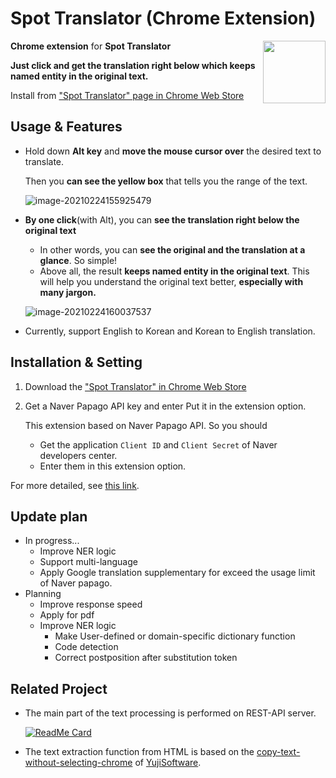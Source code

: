# Spot Translator (Chrome Extension)

<a href="https://chrome.google.com/webstore/detail/bgljcgcfhppljahbdkfgeldgfdjknpfa" target="_blank"><img src="images/icon.png" height="100px" align="right"/></a>

**Chrome extension** for **Spot Translator**

**Just click and get the translation right below which keeps named entity in the original text.**

Install from ["Spot Translator" page in Chrome Web Store](https://chrome.google.com/webstore/detail/bgljcgcfhppljahbdkfgeldgfdjknpfa)

## Usage & Features

- Hold down **Alt key** and **move the mouse cursor over** the desired text to translate.
	
	Then you **can see the yellow box** that tells you the range of the text.
	
	![image-20210224155925479](images/image-20210224155925479.png)

- **By one click**(with Alt), you can **see the translation right below the original text** 

  - In other words, you can **see the original and the translation at a glance**. So simple!
  - Above all, the result **keeps named entity in the original text**.
    This will help you understand the original text better, **especially with many jargon.**

  ![image-20210224160037537](images/image-20210224160037537.png)

- Currently, support English to Korean and Korean to English translation.

## Installation & Setting

1. Download the ["Spot Translator" in Chrome Web Store](https://chrome.google.com/webstore/detail/bgljcgcfhppljahbdkfgeldgfdjknpfa)

2. Get a Naver Papago API key and enter Put it in the extension option.

   This extension based on Naver Papago API. So you should
   
   - Get the application `Client ID` and `Client Secret` of Naver developers center.
   - Enter them in this extension option.

For more detailed, see [this link](https://uoneway.notion.site/Spot-Translator-1826d87aa2d845d093793cee0ca11b29).


## Update plan

- In progress...
  - Improve NER logic
  - Support multi-language
  - Apply Google translation supplementary for exceed the usage limit of Naver papago.
- Planning
  - Improve response speed
  - Apply for pdf
  - Improve NER logic
    - Make User-defined or domain-specific dictionary function
    - Code detection
    - Correct postposition after substitution token


## Related Project

- The main part of the text processing is performed on REST-API server.

  [![ReadMe Card](https://github-readme-stats.vercel.app/api/pin/?username=uoneway&repo=On-the-spot-Translator-API&show_owner=True)](https://github.com/uoneway/On-the-spot-Translator-API)

- The text extraction function from HTML is based on the [copy-text-without-selecting-chrome](https://github.com/YujiSoftware/copy-text-without-selecting-chrome) of [YujiSoftware](https://github.com/YujiSoftware). 